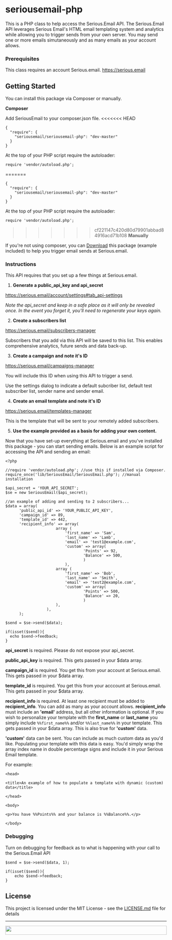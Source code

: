 # seriousemail-php

This is a PHP class to help access the Serious.Email API.  The Serious.Email API leverages Serious Email's HTML email templating system and analytics while allowing you to trigger sends from your own server.  You may send one or more emails simutaneously and as many emails as your account allows. 

### Prerequisites

This class requires an account Serious.email.  https://serious.email

## Getting Started

You can install this package via Composer or manually.  

**Composer**

Add SeriousEmail to your composer.json file. 
<<<<<<< HEAD

```
{
  "require": {
    "seriousemail/seriousemail-php": "dev-master"
  }
}

```
At the top of your PHP script require the autoloader:

```
require 'vendor/autoload.php';

```

=======

```
{
  "require": {
    "seriousemail/seriousemail-php": "dev-master"
  }
}

```
At the top of your PHP script require the autoloader:

```
require 'vendor/autoload.php';

```

>>>>>>> cf221147c420d80d79901abbad84916acd71b108
**Manually**

If you're not using composer, you can [Download](https://github.com/dommermuth/seriousemail-php/archive/master.zip) this package (example included) to help you trigger email sends at Serious.email.

### Instructions

This API requires that you set up a few things at Serious.email.

1. **Generate a public_api_key and api_secret**

  https://serious.email/account/settings#tab_api-settings

  *Note the api_secret and keep in a safe place as it will only be revealed once.  In the event you forget it, you'll need to regenerate your keys again.*


2. **Create a subscribers list**

  https://serious.email/subscribers-manager

  Subscribers that you add via this API will be saved to this list.  This enables comprehensive analytics, future sends and data back-up.


3. **Create a campaign and note it's ID**

  https://serious.email/campaigns-manager

  You will include this ID when using this API to trigger a send.

  Use the settings dialog to indicate a default subcriber list, default test subscriber list, sender name and sender email.


4. **Create an email template and note it's ID**

  https://serious.email/templates-manager

  This is the template that will be sent to your remotely added subscribers.


5. **Use the example provided as a basis for adding your own content.**

  Now that you have set-up everything at Serious.email and you've installed this package - you can start sending emails.  Below is an example script for accessing the API and sending an email:

  ```
<?php

//require 'vendor/autoload.php'; //use this if installed via Composer.
require_once('lib/SeriousEmail/SeriousEmail.php'); //manual installation

$api_secret = 'YOUR_API_SECRET';
$se = new SeriousEmail($api_secret);

//an example of adding and sending to 2 subscribers...
$data = array(
		'public_api_id' => 'YOUR_PUBLIC_API_KEY', 
		'campaign_id' => 89,
		'template_id' => 442,
		'recipient_info' => array(		
						array (								
							'first_name' => 'Sam',
							'last_name' => 'Lamb',
							'email' => 'test1@example.com',
							'custom' => array(
									'Points' => 92,
									'Balance' => 500,
									)	
							),								
						array (								
							'first_name' => 'Bob',
							'last_name' => 'Smith',
							'email' => 'test2@example.com',
							'custom' => array(
									'Points' => 500,
									'Balance' => 20,
									)
						),							
					),
	    );

$send = $se->send($data);

if(isset($send)){
	echo $send->feedback;
}
  ```

  **api_secret** is required. Please do not expose your api_secret.

  **public_api_key** is required.  This gets passed in your $data array.

  **campaign_id** is required.  You get this from your account at Serious.email. This gets passed in your $data array.

  **template_id** is required.  You get this from your acccount at Serious.email. This gets passed in your $data array.

  **recipient_info** is required.  At least one recipient must be added to **recipient_info**.  You can add as many as your account allows.  **recipient_info** must include an **'email'** address, but all other information is optional.  If you wish to personalize your template with the **first_name** or **last_name** you simply include `%%first_name%%` and/or `%%last_name%%` in your template. This gets passed in your $data array.  This is also true for **'custom'** data.

  **'custom'** data can be sent.  You can include as much custom data as you'd like. Populating your template with this data is easy.  You'd simply wrap the array index name in double percentage signs and include it in your Serious Email template. 

  For example:

  ```
<head>

<title>An example of how to populate a template with dynamic (custom) data</title>

</head>

<body>

<p>You have %%Points%% and your balance is %%Balance%%.</p>

</body>
  ```

### Debugging

Turn on debugging for feedback as to what is happening with your call to the Serious.Email API

```
$send = $se->send($data, 1);

if(isset($send)){
    echo $send->feedback;
}

```

## License

This project is licensed under the MIT License - see the [LICENSE.md](LICENSE.md) file for details

---



<a href="https://serious.email">
  <img src="https://serious.email/images/logo.svg" width="100%" height="28">
</a>